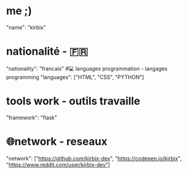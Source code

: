   # me ;)
  "name": "kirbix"
  # nationalité - 🇫🇷 
  "nationality": "francais"
  #💻 languages programmation - langages programming
  "languages": ["HTML", "CSS", "PYTHON"] 
  # tools work - outils travaille
  "framework": "flask"
  # 🌐network - reseaux 
 "network": ["https://github.com/kirbix-dev", "https://codepen.io/kirbix", "https://www.reddit.com/user/kirbix-dev"] 
